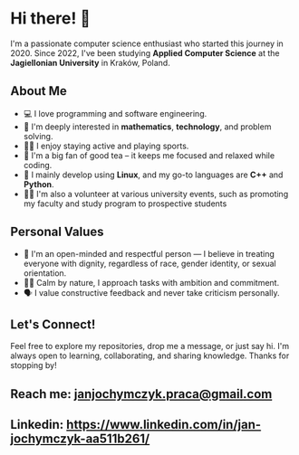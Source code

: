 # Hi there! 👋

I'm a passionate computer science enthusiast who started this journey in 2020. Since 2022, I've been studying **Applied Computer Science** at the **Jagiellonian University** in Kraków, Poland.

## About Me

- 💻 I love programming and software engineering.
- 🧠 I'm deeply interested in **mathematics**, **technology**, and problem solving.
- 🏃‍♂️ I enjoy staying active and playing sports.
- 🍵 I'm a big fan of good tea – it keeps me focused and relaxed while coding.
- 🐧 I mainly develop using **Linux**, and my go-to languages are **C++** and **Python**.
- 🙋‍♂️ I'm also a volunteer at various university events, such as promoting my faculty and study program to prospective students

## Personal Values

- 🤝 I'm an open-minded and respectful person — I believe in treating everyone with dignity, regardless of race, gender identity, or sexual orientation.
- 🧘‍♂️ Calm by nature, I approach tasks with ambition and commitment.
- 🗣 I value constructive feedback and never take criticism personally.

## Let's Connect!

Feel free to explore my repositories, drop me a message, or just say hi. I'm always open to learning, collaborating, and sharing knowledge.
Thanks for stopping by!

## Reach me: janjochymczyk.praca@gmail.com 
## Linkedin: https://www.linkedin.com/in/jan-jochymczyk-aa511b261/

